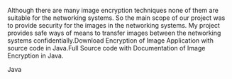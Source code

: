 Although there are many image encryption techniques none of them are suitable for the networking systems. So the main scope of our project was to provide security for the images in the networking systems. My project provides safe ways of means to transfer images between the networking systems confidentially.Download Encryption of Image Application with source code in Java.Full Source code with Documentation of Image Encryption in Java.

Java
